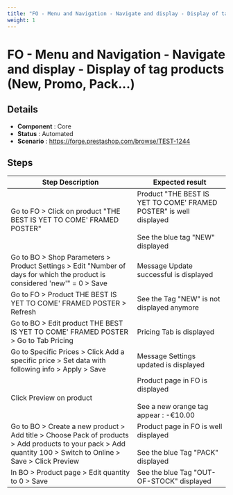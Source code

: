 ```yaml
---
title: "FO - Menu and Navigation - Navigate and display - Display of tag products (New, Promo, Pack...)"
weight: 1
---
```


# FO - Menu and Navigation - Navigate and display - Display of tag products (New, Promo, Pack...)
## Details
* **Component** : Core
* **Status** : Automated
* **Scenario** : https://forge.prestashop.com/browse/TEST-1244

## Steps
| Step Description | Expected result |
| ----- | ----- |
| Go to FO > Click on product "THE BEST IS YET TO COME' FRAMED POSTER" | Product "THE BEST IS YET TO COME' FRAMED POSTER" is well displayed<br><br>See the blue tag "NEW" displayed |
| Go to BO > Shop Parameters > Product Settings > Edit "Number of days for which the product is considered 'new'" = 0 > Save | Message Update successful is displayed |
| Go to FO > Product THE BEST IS YET TO COME' FRAMED POSTER > Refresh | See the Tag "NEW" is not displayed anymore |
| Go to BO > Edit product THE BEST IS YET TO COME' FRAMED POSTER > Go to Tab Pricing | Pricing Tab is displayed |
| Go to Specific Prices > Click Add a specific price > Set data with following info > Apply > Save | Message Settings updated is displayed |
| Click Preview on product | Product page in FO is displayed<br><br>See a new orange tag appear : -€10.00 |
| Go to BO > Create a new product > Add title > Choose Pack of products > Add products to your pack > Add quantity 100 > Switch to Online > Save > Click Preview | Product page in FO is well displayed<br><br>See the blue Tag "PACK" displayed |
| In BO > Product page > Edit quantity to 0 > Save | See the blue Tag "OUT-OF-STOCK" displayed |
